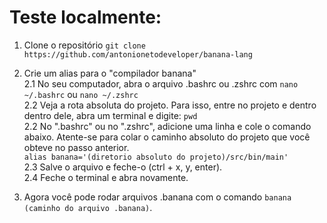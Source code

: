 # Teste localmente:

1. Clone o repositório 
`git clone https://github.com/antonionetodeveloper/banana-lang`

2. Crie um alias para o "compilador banana"</br>
    2.1 No seu computador, abra o arquivo .bashrc ou .zshrc com
    `nano ~/.bashrc` ou `nano ~/.zshrc`</br>
    2.2 Veja a rota absoluta do projeto. Para isso, entre no projeto e dentro dentro dele, abra um terminal e digite: `pwd`</br>
    2.2 No ".bashrc" ou no ".zshrc", adicione uma linha e cole o comando abaixo. Atente-se para colar o caminho absoluto do projeto que você obteve no passo anterior.</br>
    `alias banana='(diretorio absoluto do projeto)/src/bin/main'`</br>
    2.3 Salve o arquivo e feche-o (ctrl + x, y, enter).</br>
    2.4 Feche o terminal e abra novamente.</br>

3. Agora você pode rodar arquivos .banana com o comando `banana (caminho do arquivo .banana)`.
